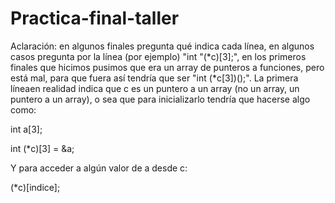 # Practica-final-taller

Aclaración: en algunos finales pregunta qué indica cada línea, en algunos casos pregunta por la línea (por ejemplo) "int "(*c)[3];", en los primeros finales que hicimos pusimos que era un array de punteros a funciones, pero está mal, para que fuera así tendría que ser "int (*c[3])();". La primera líneaen realidad indica que c es un puntero a un array (no un array, un puntero a un array), o sea que para inicializarlo tendría que hacerse algo como:

int a[3];

int (*c)[3] = &a;

Y para acceder a algún valor de a desde c:

(*c)[indice];

